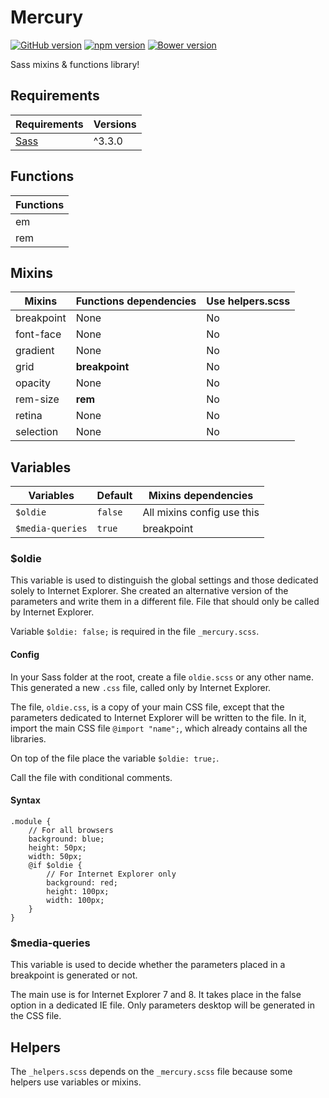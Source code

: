 # Mercury

[![GitHub version](http://img.shields.io/github/release/agenceepsilon/sass-mercury.svg?style=flat-square)](https://github.com/agenceepsilon/sass-mercury/releases) [![npm version](https://img.shields.io/npm/v/npm.svg?style=flat-square)](https://github.com/agenceepsilon/sass-mercury/releases) [![Bower version](http://img.shields.io/bower/v/agenceepsilon/sass-mercury.svg?style=flat-square)](https://github.com/agenceepsilon/sass-mercury/releases)

Sass mixins & functions library!

## Requirements

| Requirements                        | Versions |
| ----------------------------------- | -------- |
| [Sass](http://sass-lang.com)        | ^3.3.0   |

## Functions

| Functions |
| --------- |
| em        |
| rem       |

## Mixins

| Mixins         | Functions dependencies | Use helpers.scss          |
| -------------- | ---------------------- | ------------------------- |
| breakpoint     | None                   | No                        |
| font-face      | None                   | No                        |
| gradient       | None                   | No                        |
| grid           | **breakpoint**         | No                        |
| opacity        | None                   | No                        |
| rem-size       | **rem**                | No                        |
| retina         | None                   | No                        |
| selection      | None                   | No                        |

## Variables

| Variables          | Default   | Mixins dependencies        |
| ------------------ | --------- | -------------------------- |
| ``$oldie``         | ``false`` | All mixins config use this |
| ``$media-queries`` | ``true``  | breakpoint                 |

### $oldie

This variable is used to distinguish the global settings and those dedicated solely to Internet Explorer. She created an alternative version of the parameters and write them in a different file. File that should only be called by Internet Explorer.

Variable ``$oldie: false;`` is required in the file ``_mercury.scss``.

#### Config

In your Sass folder at the root, create a file ``oldie.scss`` or any other name. This generated a new ``.css`` file, called only by Internet Explorer.

The file, ``oldie.css``, is a copy of your main CSS file, except that the parameters dedicated to Internet Explorer will be written to the file. In it, import the main CSS file ``@import "name";``, which already contains all the libraries.

On top of the file place the variable ``$oldie: true;``.

Call the file with conditional comments.

#### Syntax

    .module {
        // For all browsers
        background: blue;
        height: 50px;
        width: 50px;
        @if $oldie {
            // For Internet Explorer only
            background: red;
            height: 100px;
            width: 100px;
        }
    }

### $media-queries

This variable is used to decide whether the parameters placed in a breakpoint is generated or not.

The main use is for Internet Explorer 7 and 8. It takes place in the false option in a dedicated IE file. Only parameters desktop will be generated in the CSS file.

## Helpers

The ``_helpers.scss`` depends on the ``_mercury.scss`` file because some helpers use variables or mixins.
